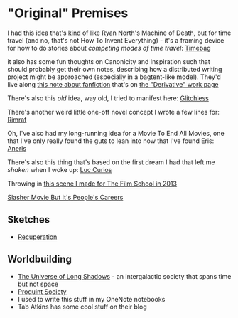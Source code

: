 # "Original" Premises

I had this idea that's kind of like Ryan North's Machine of Death, but for time travel (and no, that's not How To Invent Everything) - it's a framing device for how to do stories about *competing modes of time travel*: [Timebag](f3100c35-825d-404c-83e2-6c29352d386e.md)

it also has some fun thoughts on Canonicity and Inspiration such that should probably get their own notes, describing how a distributed writing project might be approached (especially in a bagtent-like model). They'd live along [this note about fanfiction](bd72f20b-397c-4908-9112-1a86e073c492.md) that's on [the "Derivative" work page](bf409581-d752-437a-a086-60002a0f6889.md)

There's also this *old* idea, way old, I tried to manifest here: [Glitchless](0b6986e0-bcb8-4a8d-95d4-f7f97e3d56fd.md)

There's another weird little one-off novel concept I wrote a few lines for: [Rimraf](de7a26b8-e3a8-4316-9044-224b4c840b40.md)

Oh, I've also had my long-running idea for a Movie To End All Movies, one that I've only really found the guts to lean into now that I've found Eris: [Aneris](5760dde5-514b-40d5-88c2-0dbedfc65041.md)

There's also this thing that's based on the first dream I had that left me *shaken* when I woke up: [Luc Curios](9af6adc9-f53e-42a1-9e72-b5dcc9353891.md)

Throwing in [this scene I made for The Film School in 2013](73d7b445-50a6-4c0d-a076-2eca0d594245.md)

[Slasher Movie But It's People's Careers](a2fff44c-ed98-49f3-94db-af19d81c89d9.md)

## Sketches

- [Recuperation](d3ddbeca-8998-4367-939a-a71f12067ef2.md)

## Worldbuilding

- [The Universe of Long Shadows](ad5ecb33-f5b3-485e-922a-6471a569b937.md) - an intergalactic society that spans time but not space
- [Proquint Society](bbe3dbf8-85f3-4a7c-adf5-3a6544d803ad.md)
- I used to write this stuff in my OneNote notebooks
- Tab Atkins has some cool stuff on their blog

